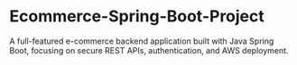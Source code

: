 # Ecommerce-Spring-Boot-Project
A full-featured e-commerce backend application built with Java Spring Boot, focusing on secure REST APIs, authentication, and AWS deployment.
